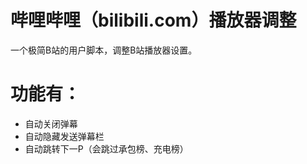 # 哔哩哔哩（bilibili.com）播放器调整

一个极简B站的用户脚本，调整B站播放器设置。

# 功能有：

* 自动关闭弹幕
* 自动隐藏发送弹幕栏
* 自动跳转下一P（会跳过承包榜、充电榜）